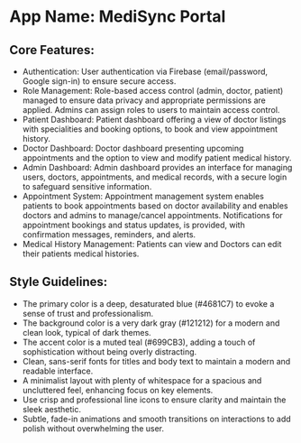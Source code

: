 # **App Name**: MediSync Portal

## Core Features:

- Authentication: User authentication via Firebase (email/password, Google sign-in) to ensure secure access.
- Role Management: Role-based access control (admin, doctor, patient) managed to ensure data privacy and appropriate permissions are applied. Admins can assign roles to users to maintain access control.
- Patient Dashboard: Patient dashboard offering a view of doctor listings with specialities and booking options, to book and view appointment history.
- Doctor Dashboard: Doctor dashboard presenting upcoming appointments and the option to view and modify patient medical history.
- Admin Dashboard: Admin dashboard provides an interface for managing users, doctors, appointments, and medical records, with a secure login to safeguard sensitive information.
- Appointment System: Appointment management system enables patients to book appointments based on doctor availability and enables doctors and admins to manage/cancel appointments. Notifications for appointment bookings and status updates, is provided, with confirmation messages, reminders, and alerts.
- Medical History Management: Patients can view and Doctors can edit their patients medical histories.

## Style Guidelines:

- The primary color is a deep, desaturated blue (#4681C7) to evoke a sense of trust and professionalism.
- The background color is a very dark gray (#121212) for a modern and clean look, typical of dark themes.
- The accent color is a muted teal (#699CB3), adding a touch of sophistication without being overly distracting.
- Clean, sans-serif fonts for titles and body text to maintain a modern and readable interface.
- A minimalist layout with plenty of whitespace for a spacious and uncluttered feel, enhancing focus on key elements.
- Use crisp and professional line icons to ensure clarity and maintain the sleek aesthetic.
- Subtle, fade-in animations and smooth transitions on interactions to add polish without overwhelming the user.